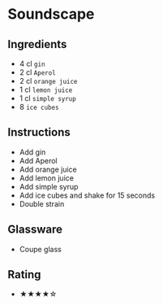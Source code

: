 # Soundscape

## Ingredients
- 4 cl `gin`
- 2 cl `Aperol`
- 2 cl `orange juice`
- 1 cl `lemon juice`
- 1 cl `simple syrup`
- 8 `ice cubes`

## Instructions
- Add gin
- Add Aperol
- Add orange juice
- Add lemon juice
- Add simple syrup
- Add ice cubes and shake for 15 seconds
- Double strain

## Glassware
- Coupe glass

## Rating
- ★★★★☆
